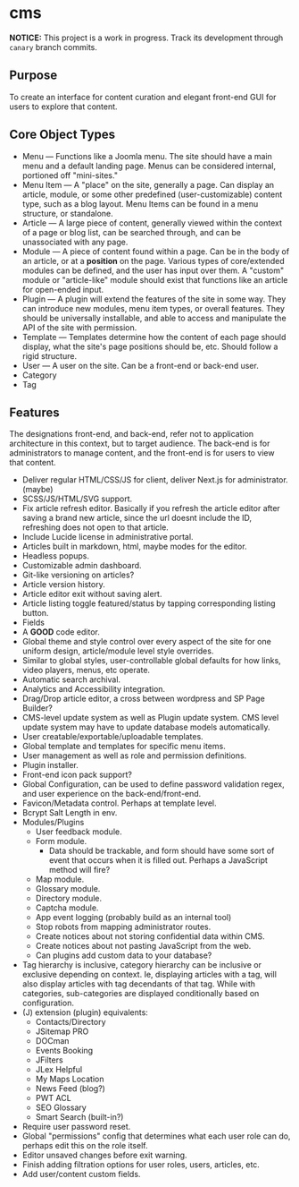 # cms

**NOTICE:** This project is a work in progress. Track its development through `canary` branch commits.

## Purpose

To create an interface for content curation and elegant front-end GUI for users to explore that content.

## Core Object Types

-   Menu &mdash; Functions like a Joomla menu. The site should have a main menu and a default landing page. Menus can be considered internal, portioned off "mini-sites."
-   Menu Item &mdash; A "place" on the site, generally a page. Can display an article, module, or some other predefined (user-customizable) content type, such as a blog layout. Menu Items can be found in a menu structure, or standalone.
-   Article &mdash; A large piece of content, generally viewed within the context of a page or blog list, can be searched through, and can be unassociated with any page.
-   Module &mdash; A piece of content found within a page. Can be in the body of an article, or at a **position** on the page. Various types of core/extended modules can be defined, and the user has input over them. A "custom" module or "article-like" module should exist that functions like an article for open-ended input.
-   Plugin &mdash; A plugin will extend the features of the site in some way. They can introduce new modules, menu item types, or overall features. They should be universally installable, and able to access and manipulate the API of the site with permission.
-   Template &mdash; Templates determine how the content of each page should display, what the site's page positions should be, etc. Should follow a rigid structure.
-   User &mdash; A user on the site. Can be a front-end or back-end user.
-   Category
-   Tag

## Features

The designations front-end, and back-end, refer not to application architecture in this context, but to target audience. The back-end is for administrators to manage content, and the front-end is for users to view that content.

-   Deliver regular HTML/CSS/JS for client, deliver Next.js for administrator. (maybe)
-   SCSS/JS/HTML/SVG support.
-   Fix article refresh editor. Basically if you refresh the article editor after saving a brand new article, since the url doesnt include the ID, refreshing does not open to that article.
-   Include Lucide license in administrative portal.
-   Articles built in markdown, html, maybe modes for the editor.
-   Headless popups.
-   Customizable admin dashboard.
-   Git-like versioning on articles?
-   Article version history.
-   Article editor exit without saving alert.
-   Article listing toggle featured/status by tapping corresponding listing button.
-   Fields
-   A **GOOD** code editor.
-   Global theme and style control over every aspect of the site for one uniform design, article/module level style overrides.
-   Similar to global styles, user-controllable global defaults for how links, video players, menus, etc operate.
-   Automatic search archival.
-   Analytics and Accessibility integration.
-   Drag/Drop article editor, a cross between wordpress and SP Page Builder?
-   CMS-level update system as well as Plugin update system. CMS level update system may have to update database models automatically.
-   User creatable/exportable/uploadable templates.
-   Global template and templates for specific menu items.
-   User management as well as role and permission definitions.
-   Plugin installer.
-   Front-end icon pack support?
-   Global Configuration, can be used to define password validation regex, and user experience on the back-end/front-end.
-   Favicon/Metadata control. Perhaps at template level.
-   Bcrypt Salt Length in env.
-   Modules/Plugins
    -   User feedback module.
    -   Form module.
        -   Data should be trackable, and form should have some sort of event that occurs when it is filled out. Perhaps a JavaScript method will fire?
    -   Map module.
    -   Glossary module.
    -   Directory module.
    -   Captcha module.
    -   App event logging (probably build as an internal tool)
    -   Stop robots from mapping administrator routes.
    -   Create notices about not storing confidential data within CMS.
    -   Create notices about not pasting JavaScript from the web.
    -   Can plugins add custom data to your database?
-   Tag hierarchy is inclusive, category hierarchy can be inclusive or exclusive depending on context. Ie, displaying articles with a tag, will also display articles with tag decendants of that tag. While with categories, sub-categories are displayed conditionally based on configuration.
-   (J) extension (plugin) equivalents:
    -   Contacts/Directory
    -   JSitemap PRO
    -   DOCman
    -   Events Booking
    -   JFilters
    -   JLex Helpful
    -   My Maps Location
    -   News Feed (blog?)
    -   PWT ACL
    -   SEO Glossary
    -   Smart Search (built-in?)
-   Require user password reset.
-   Global "permissions" config that determines what each user role can do, perhaps edit this on the role itself.
-   Editor unsaved changes before exit warning.
-   Finish adding filtration options for user roles, users, articles, etc.
-   Add user/content custom fields.
